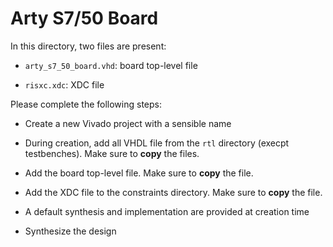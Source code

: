 
# Arty S7/50 Board

In this directory, two files are present:

* `arty_s7_50_board.vhd`: board top-level file

* `risxc.xdc`: XDC file

Please complete the following steps:

* Create a new Vivado project with a sensible name

* During creation, add all VHDL file from the `rtl` directory (execpt testbenches). Make sure to **copy** the files.

* Add the board top-level file. Make sure to **copy** the file.

* Add the XDC file to the constraints directory. Make sure to **copy** the file.

* A default synthesis and implementation are provided at creation time

* Synthesize the design
